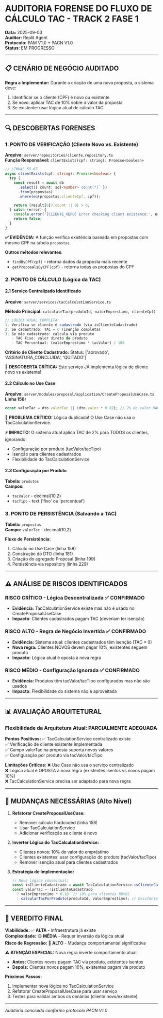 # AUDITORIA FORENSE DO FLUXO DE CÁLCULO TAC - TRACK 2 FASE 1

**Data:** 2025-09-03  
**Auditor:** Replit Agent  
**Protocolo:** PAM V1.0 + PACN V1.0  
**Status:** EM PROGRESSO

---

## 📋 CENÁRIO DE NEGÓCIO AUDITADO

**Regra a Implementar:** Durante a criação de uma nova proposta, o sistema deve:
1. Identificar se o cliente (CPF) é novo ou existente
2. Se novo: aplicar TAC de 10% sobre o valor da proposta  
3. Se existente: usar lógica atual de cálculo TAC

---

## 🔍 DESCOBERTAS FORENSES

### 1. PONTO DE VERIFICAÇÃO (Cliente Novo vs. Existente)

**Arquivo:** `server/repositories/cliente.repository.ts`  
**Função Responsável:** `clientExists(cpf: string): Promise<boolean>`

```typescript
// LINHAS 55-67
async clientExists(cpf: string): Promise<boolean> {
  try {
    const result = await db
      .select({ count: sql<number>`count(*)` })
      .from(propostas)
      .where(eq(propostas.clienteCpf, cpf));

    return (result[0]?.count || 0) > 0;
  } catch (error) {
    console.error('[CLIENTE_REPO] Error checking client existence:', error);
    return false;
  }
}
```

**✅ EVIDÊNCIA:** A função verifica existência baseada em propostas com mesmo CPF na tabela `propostas`.

**Outros métodos relevantes:**
- `findByCPF(cpf)` - retorna dados da proposta mais recente
- `getProposalsByCPF(cpf)` - retorna todas as propostas do CPF

### 2. PONTO DE CÁLCULO (Lógica da TAC)

#### 2.1 Serviço Centralizado Identificado
**Arquivo:** `server/services/tacCalculationService.ts` 

**Método Principal:** `calculateTac(produtoId, valorEmprestimo, clienteCpf)`

```typescript
// LÓGICA ATUAL COMPLETA:
1. Verifica se cliente é cadastrado (via isClienteCadastrado)
2. Se cadastrado: TAC = 0 (isenção completa)
3. Se não cadastrado: calcula via produto
   - TAC Fixo: valor direto do produto  
   - TAC Percentual: (valorEmprestimo * tacValor) / 100
```

**Critério de Cliente Cadastrado:**
Status: ['aprovado', 'ASSINATURA_CONCLUIDA', 'QUITADO']

**🎯 DESCOBERTA CRÍTICA:** Este serviço JÁ implementa lógica de cliente novo vs existente!

#### 2.2 Cálculo no Use Case  
**Arquivo:** `server/modules/proposal/application/CreateProposalUseCase.ts`  
**Linha 158:** 

```typescript
const valorTac = dto.valorTac || (dto.valor * 0.02); // 2% do valor HARDCODED
```

**🚨 PROBLEMA CRÍTICO:** Lógica duplicada! O Use Case não usa o TacCalculationService.

**⚡ IMPACTO:** O sistema atual aplica TAC de 2% para TODOS os clientes, ignorando:
- Configuração por produto (tacValor/tacTipo)
- Isenção para clientes cadastrados
- Flexibilidade do TacCalculationService

#### 2.3 Configuração por Produto
**Tabela:** `produtos`  
**Campos:**
- `tacValor` - decimal(10,2) 
- `tacTipo` - text ('fixo' ou 'percentual')

### 3. PONTO DE PERSISTÊNCIA (Salvando a TAC)

**Tabela:** `propostas`  
**Campo:** `valorTac` - decimal(10,2)

**Fluxo de Persistência:**
1. Cálculo no Use Case (linha 158)
2. Construção do DTO (linha 181)  
3. Criação do agregado Proposal (linha 199)
4. Persistência via repository (linha 229)

---

## ⚠️ ANÁLISE DE RISCOS IDENTIFICADOS

### RISCO CRÍTICO - Lógica Descentralizada ✅ CONFIRMADO
- **Evidência:** TacCalculationService existe mas não é usado no CreateProposalUseCase
- **Impacto:** Clientes cadastrados pagam TAC (deveriam ter isenção)

### RISCO ALTO - Regra de Negócio Invertida ✅ CONFIRMADO  
- **Evidência:** Sistema atual: clientes cadastrados têm isenção (TAC = 0)
- **Nova regra:** Clientes NOVOS devem pagar 10%, existentes seguem produto
- **Impacto:** Lógica atual é oposta à nova regra

### RISCO MÉDIO - Configuração Ignorada ✅ CONFIRMADO
- **Evidência:** Produtos têm tacValor/tacTipo configurados mas não são usados
- **Impacto:** Flexibilidade do sistema não é aproveitada

---

## 📊 AVALIAÇÃO ARQUITETURAL

### Flexibilidade da Arquitetura Atual: **PARCIALMENTE ADEQUADA**

**Pontos Positivos:**
✅ TacCalculationService centralizado existe  
✅ Verificação de cliente existente implementada  
✅ Campo valorTac na proposta suporta novos valores  
✅ Configuração por produto via tacValor/tacTipo  

**Limitações Críticas:**
❌ Use Case não usa o serviço centralizado  
❌ Lógica atual é OPOSTA à nova regra (existentes isentos vs novos pagam 10%)  
❌ TacCalculationService precisa ser adaptado para nova regra

---

## 🔧 MUDANÇAS NECESSÁRIAS (Alto Nível)

1. **Refatorar CreateProposalUseCase:**
   - Remover cálculo hardcoded (linha 158)
   - Usar TacCalculationService
   - Adicionar verificação se cliente é novo

2. **Inverter Lógica do TacCalculationService:**
   - Clientes novos: 10% do valor do empréstimo
   - Clientes existentes: usar configuração do produto (tacValor/tacTipo)
   - Remover isenção atual para clientes cadastrados

3. **Estratégia de Implementação:**
   ```typescript
   // Nova lógica conceitual:
   const isClienteCadastrado = await TacCalculationService.isClienteCadastrado(cpf);
   const valorTac = !isClienteCadastrado 
     ? valorEmprestimo * 0.10  // 10% para clientes NOVOS
     : calcularTacPorProduto(produtoId, valorEmprestimo); // Existentes via produto
   ```

---

## 🎯 VEREDITO FINAL

**Viabilidade:** ✅ **ALTA** - Infraestrutura já existe  
**Complexidade:** 🟡 **MÉDIA** - Requer inversão da lógica atual  
**Risco de Regressão:** 🔴 **ALTO** - Mudança comportamental significativa

**⚠️ ATENÇÃO ESPECIAL:** Nova regra inverte comportamento atual:
- **Antes:** Clientes novos pagam TAC via produto, existentes isentos
- **Depois:** Clientes novos pagam 10%, existentes pagam via produto

**Próximos Passos:**
1. Implementar nova lógica no TacCalculationService
2. Refatorar CreateProposalUseCase para usar serviço
3. Testes para validar ambos os cenários (cliente novo/existente)

---

*Auditoria concluída conforme protocolo PACN V1.0*